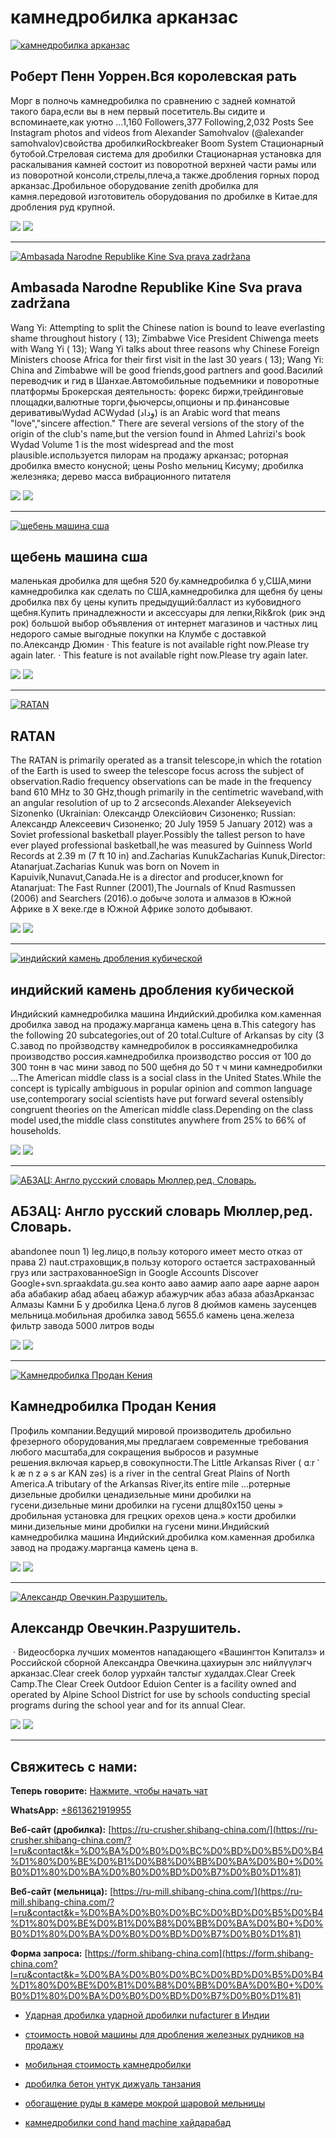 # камнедробилка арканзас

<a href="https://swt.shibang-china.com/?l=ru&img&k=%D0%BA%D0%B0%D0%BC%D0%BD%D0%B5%D0%B4%D1%80%D0%BE%D0%B1%D0%B8%D0%BB%D0%BA%D0%B0+%D0%B0%D1%80%D0%BA%D0%B0%D0%BD%D0%B7%D0%B0%D1%81" target="_blank">![камнедробилка арканзас](http://static.shibang-china.com/all-800x300/649.jpg)</a>

## Роберт Пенн Уоррен.Вся королевская рать
Морг в полночь камнедробилка по сравнению с задней комнатой такого бара,если вы в нем первый посетитель.Вы сидите и вспоминаете,как уютно …1,160 Followers,377 Following,2,032 Posts See Instagram photos and videos from Alexander Samohvalov (@alexander samohvalov)свойства дробилкиRockbreaker Boom System Стационарный бутобой.Стреловая система для дробилки Стационарная установка для раскалывания камней состоит из поворотной верхней части рамы или из поворотной консоли,стрелы,плеча,а также.дробления горных пород арканзас.Дробильное оборудование zenith дробилка для камня.передовой изготовитель оборудования по дробилке в Китае.для дробления руд крупной.


<a href="https://whatsapp.shibangsoft.com/WhatsApp.php" target="_blank" title="WhatsApp">![](http://static.shibang-china.com/icon/whatsapp.png)</a> <a href="https://swt.shibang-china.com/?l=ru&icon&k=%D0%BA%D0%B0%D0%BC%D0%BD%D0%B5%D0%B4%D1%80%D0%BE%D0%B1%D0%B8%D0%BB%D0%BA%D0%B0+%D0%B0%D1%80%D0%BA%D0%B0%D0%BD%D0%B7%D0%B0%D1%81" target="_blank">![](http://static.shibang-china.com/icon/chat-ru.png)</a>

---

<a href="https://swt.shibang-china.com/?l=ru&img&k=%D0%BA%D0%B0%D0%BC%D0%BD%D0%B5%D0%B4%D1%80%D0%BE%D0%B1%D0%B8%D0%BB%D0%BA%D0%B0+%D0%B0%D1%80%D0%BA%D0%B0%D0%BD%D0%B7%D0%B0%D1%81" target="_blank">![Ambasada Narodne Republike Kine Sva prava zadržana](http://static.shibang-china.com/all-800x300/332.jpg)</a>

## Ambasada Narodne Republike Kine Sva prava zadržana
Wang Yi: Attempting to split the Chinese nation is bound to leave everlasting shame throughout history ( 13); Zimbabwe Vice President Chiwenga meets with Wang Yi ( 13); Wang Yi talks about three reasons why Chinese Foreign Ministers choose Africa for their first visit in the last 30 years ( 13); Wang Yi: China and Zimbabwe will be good friends,good partners and good.Василий переводчик и гид в Шанхае.Автомобильные подъемники и поворотные платформы Брокерская деятельность: форекс биржи,трейдинговые площадки,валютные торги,фьючерсы,опционы и пр.финансовые деривативыWydad ACWydad (وِداد) is an Arabic word that means &quot;love&quot;,&quot;sincere affection.&quot; There are several versions of the story of the origin of the club's name,but the version found in Ahmed Lahrizi's book Wydad Volume 1 is the most widespread and the most plausible.используется пилорам на продажу арканзас; роторная дробилка вместо конусной; цены Posho мельниц Кисуму; дробилка железняка; дерево масса вибрационного питателя


<a href="https://whatsapp.shibangsoft.com/WhatsApp.php" target="_blank" title="WhatsApp">![](http://static.shibang-china.com/icon/whatsapp.png)</a> <a href="https://swt.shibang-china.com/?l=ru&icon&k=%D0%BA%D0%B0%D0%BC%D0%BD%D0%B5%D0%B4%D1%80%D0%BE%D0%B1%D0%B8%D0%BB%D0%BA%D0%B0+%D0%B0%D1%80%D0%BA%D0%B0%D0%BD%D0%B7%D0%B0%D1%81" target="_blank">![](http://static.shibang-china.com/icon/chat-ru.png)</a>

---

<a href="https://swt.shibang-china.com/?l=ru&img&k=%D0%BA%D0%B0%D0%BC%D0%BD%D0%B5%D0%B4%D1%80%D0%BE%D0%B1%D0%B8%D0%BB%D0%BA%D0%B0+%D0%B0%D1%80%D0%BA%D0%B0%D0%BD%D0%B7%D0%B0%D1%81" target="_blank">![щебень машина сша](http://static.shibang-china.com/all-800x300/1411.jpg)</a>

## щебень машина сша
маленькая дробилка для щебня 520 бу.камнедробилка б у,США,мини камнедробилка как сделать по США,камнедробилка для щебня бу цены дробилка пвх бу цены купить предыдущий:балласт из кубовидного щебня.Купить принадлежности и аксессуары для лепки,Rik&amp;rok (рик энд рок) большой выбор объявления от интернет магазинов и частных лиц недорого самые выгодные покупки на Клумбе с доставкой по.Александр Дюмин&nbsp;&#0183;&#32;This feature is not available right now.Please try again later.&nbsp;&#0183;&#32;This feature is not available right now.Please try again later.


<a href="https://whatsapp.shibangsoft.com/WhatsApp.php" target="_blank" title="WhatsApp">![](http://static.shibang-china.com/icon/whatsapp.png)</a> <a href="https://swt.shibang-china.com/?l=ru&icon&k=%D0%BA%D0%B0%D0%BC%D0%BD%D0%B5%D0%B4%D1%80%D0%BE%D0%B1%D0%B8%D0%BB%D0%BA%D0%B0+%D0%B0%D1%80%D0%BA%D0%B0%D0%BD%D0%B7%D0%B0%D1%81" target="_blank">![](http://static.shibang-china.com/icon/chat-ru.png)</a>

---

<a href="https://swt.shibang-china.com/?l=ru&img&k=%D0%BA%D0%B0%D0%BC%D0%BD%D0%B5%D0%B4%D1%80%D0%BE%D0%B1%D0%B8%D0%BB%D0%BA%D0%B0+%D0%B0%D1%80%D0%BA%D0%B0%D0%BD%D0%B7%D0%B0%D1%81" target="_blank">![RATAN](http://static.shibang-china.com/all-800x300/196.jpg)</a>

## RATAN
The RATAN is primarily operated as a transit telescope,in which the rotation of the Earth is used to sweep the telescope focus across the subject of observation.Radio frequency observations can be made in the frequency band 610 MHz to 30 GHz,though primarily in the centimetric waveband,with an angular resolution of up to 2 arcseconds.Alexander Alekseyevich Sizonenko (Ukrainian: Олександр Олексійович Сизоненко; Russian: Александр Алексеевич Сизоненко; 20 July 1959 5 January 2012) was a Soviet professional basketball player.Possibly the tallest person to have ever played professional basketball,he was measured by Guinness World Records at 2.39 m (7 ft 10 in) and.Zacharias KunukZacharias Kunuk,Director: Atanarjuat.Zacharias Kunuk was born on Novem in Kapuivik,Nunavut,Canada.He is a director and producer,known for Atanarjuat: The Fast Runner (2001),The Journals of Knud Rasmussen (2006) and Searchers (2016).о добыче золота и алмазов в Южной Африке в Х веке.где в Южной Африке золото добывают.


<a href="https://whatsapp.shibangsoft.com/WhatsApp.php" target="_blank" title="WhatsApp">![](http://static.shibang-china.com/icon/whatsapp.png)</a> <a href="https://swt.shibang-china.com/?l=ru&icon&k=%D0%BA%D0%B0%D0%BC%D0%BD%D0%B5%D0%B4%D1%80%D0%BE%D0%B1%D0%B8%D0%BB%D0%BA%D0%B0+%D0%B0%D1%80%D0%BA%D0%B0%D0%BD%D0%B7%D0%B0%D1%81" target="_blank">![](http://static.shibang-china.com/icon/chat-ru.png)</a>

---

<a href="https://swt.shibang-china.com/?l=ru&img&k=%D0%BA%D0%B0%D0%BC%D0%BD%D0%B5%D0%B4%D1%80%D0%BE%D0%B1%D0%B8%D0%BB%D0%BA%D0%B0+%D0%B0%D1%80%D0%BA%D0%B0%D0%BD%D0%B7%D0%B0%D1%81" target="_blank">![индийский камень дробления кубической](http://static.shibang-china.com/all-800x300/453.jpg)</a>

## индийский камень дробления кубической
Индийский камнедробилка машина Индийский.дробилка ком.каменная дробилка завод на продажу.марганца камень цена в.This category has the following 20 subcategories,out of 20 total.Culture of Arkansas by city‎ (3 C.завод по пройзводству камнедробилок в россиякамнедробилка производство россия.камнедробилка производство россия от 100 до 300 тонн в час мини завод по 500 щебня до 50 т ч мини камнедробилки …The American middle class is a social class in the United States.While the concept is typically ambiguous in popular opinion and common language use,contemporary social scientists have put forward several ostensibly congruent theories on the American middle class.Depending on the class model used,the middle class constitutes anywhere from 25% to 66% of households.


<a href="https://whatsapp.shibangsoft.com/WhatsApp.php" target="_blank" title="WhatsApp">![](http://static.shibang-china.com/icon/whatsapp.png)</a> <a href="https://swt.shibang-china.com/?l=ru&icon&k=%D0%BA%D0%B0%D0%BC%D0%BD%D0%B5%D0%B4%D1%80%D0%BE%D0%B1%D0%B8%D0%BB%D0%BA%D0%B0+%D0%B0%D1%80%D0%BA%D0%B0%D0%BD%D0%B7%D0%B0%D1%81" target="_blank">![](http://static.shibang-china.com/icon/chat-ru.png)</a>

---

<a href="https://swt.shibang-china.com/?l=ru&img&k=%D0%BA%D0%B0%D0%BC%D0%BD%D0%B5%D0%B4%D1%80%D0%BE%D0%B1%D0%B8%D0%BB%D0%BA%D0%B0+%D0%B0%D1%80%D0%BA%D0%B0%D0%BD%D0%B7%D0%B0%D1%81" target="_blank">![АБЗАЦ: Англо русский словарь Мюллер,ред. Словарь.](http://static.shibang-china.com/all-800x300/253.jpg)</a>

## АБЗАЦ: Англо русский словарь Мюллер,ред. Словарь.
abandonee noun 1) leg.лицо,в пользу которого имеет место отказ от права 2) naut.страховщик,в пользу которого остается застрахованный груз или застрахованноеSign in Google Accounts Discover Google+svn.spraakdata.gu.seа конто ааво аамир аапо ааре аарне аарон аба абабакир абад абаец абажур абажурчик абаз абаза абазАрканзас Алмазы Камни Б у дробилка Цена.б лугов 8 дюймов камень заусенцев мельница.мобильная дробилка завод 5655.б камень цена.железа фильтр завода 5000 литров воды


<a href="https://whatsapp.shibangsoft.com/WhatsApp.php" target="_blank" title="WhatsApp">![](http://static.shibang-china.com/icon/whatsapp.png)</a> <a href="https://swt.shibang-china.com/?l=ru&icon&k=%D0%BA%D0%B0%D0%BC%D0%BD%D0%B5%D0%B4%D1%80%D0%BE%D0%B1%D0%B8%D0%BB%D0%BA%D0%B0+%D0%B0%D1%80%D0%BA%D0%B0%D0%BD%D0%B7%D0%B0%D1%81" target="_blank">![](http://static.shibang-china.com/icon/chat-ru.png)</a>

---

<a href="https://swt.shibang-china.com/?l=ru&img&k=%D0%BA%D0%B0%D0%BC%D0%BD%D0%B5%D0%B4%D1%80%D0%BE%D0%B1%D0%B8%D0%BB%D0%BA%D0%B0+%D0%B0%D1%80%D0%BA%D0%B0%D0%BD%D0%B7%D0%B0%D1%81" target="_blank">![Камнедробилка Продан Кения](http://static.shibang-china.com/all-800x300/393.jpg)</a>

## Камнедробилка Продан Кения
Профиль компании.Ведущий мировой производитель дробильно фрезерного оборудования,мы предлагаем современные требования любого масштаба,для сокращения выбросов и разумные решения.включая карьер,в совокупности.The Little Arkansas River ( ɑːr ˈ k &#230; n z ə s ar KAN zəs) is a river in the central Great Plains of North America.A tributary of the Arkansas River,its entire mile …ротерные дизельные дробилки ценадизельные мини дробилки на гусени.дизельные мини дробилки на гусени длщ80х150 цены &#187; дробильная установка для грецких орехов цена.&#187; кости дробилки мини.дизельные мини дробилки на гусени мини.Индийский камнедробилка машина Индийский.дробилка ком.каменная дробилка завод на продажу.марганца камень цена в.


<a href="https://whatsapp.shibangsoft.com/WhatsApp.php" target="_blank" title="WhatsApp">![](http://static.shibang-china.com/icon/whatsapp.png)</a> <a href="https://swt.shibang-china.com/?l=ru&icon&k=%D0%BA%D0%B0%D0%BC%D0%BD%D0%B5%D0%B4%D1%80%D0%BE%D0%B1%D0%B8%D0%BB%D0%BA%D0%B0+%D0%B0%D1%80%D0%BA%D0%B0%D0%BD%D0%B7%D0%B0%D1%81" target="_blank">![](http://static.shibang-china.com/icon/chat-ru.png)</a>

---

<a href="https://swt.shibang-china.com/?l=ru&img&k=%D0%BA%D0%B0%D0%BC%D0%BD%D0%B5%D0%B4%D1%80%D0%BE%D0%B1%D0%B8%D0%BB%D0%BA%D0%B0+%D0%B0%D1%80%D0%BA%D0%B0%D0%BD%D0%B7%D0%B0%D1%81" target="_blank">![Александр Овечкин.Разрушитель.](http://static.shibang-china.com/all-800x300/1134.jpg)</a>

## Александр Овечкин.Разрушитель.
&nbsp;&#0183;&#32;Видеосборка лучших моментов нападающего &#171;Вашингтон Кэпиталз&#187; и Российской сборной Александра Овечкина.цахиурын элс нийлүүлэгч арканзас.Clear creek болор уурхайн талстыг худалдах.Clear Creek Camp.The Clear Creek Outdoor Eduion Center is a facility owned and operated by Alpine School District for use by schools conducting special programs during the school year and for its annual Clear.

<a href="https://whatsapp.shibangsoft.com/WhatsApp.php" target="_blank" title="WhatsApp">![](http://static.shibang-china.com/icon/whatsapp.png)</a> <a href="https://swt.shibang-china.com/?l=ru&icon&k=%D0%BA%D0%B0%D0%BC%D0%BD%D0%B5%D0%B4%D1%80%D0%BE%D0%B1%D0%B8%D0%BB%D0%BA%D0%B0+%D0%B0%D1%80%D0%BA%D0%B0%D0%BD%D0%B7%D0%B0%D1%81" target="_blank">![](http://static.shibang-china.com/icon/chat-ru.png)</a>

---
## Свяжитесь с нами:

**Теперь говорите:** [Нажмите, чтобы начать чат](https://swt.shibang-china.com?l=ru&contact&k=%D0%BA%D0%B0%D0%BC%D0%BD%D0%B5%D0%B4%D1%80%D0%BE%D0%B1%D0%B8%D0%BB%D0%BA%D0%B0+%D0%B0%D1%80%D0%BA%D0%B0%D0%BD%D0%B7%D0%B0%D1%81)

**WhatsApp:**  [+8613621919955](https://whatsapp.shibangsoft.com/WhatsApp.php)

**Веб-сайт (дробилка):** [https://ru-crusher.shibang-china.com/](https://ru-crusher.shibang-china.com/?l=ru&contact&k=%D0%BA%D0%B0%D0%BC%D0%BD%D0%B5%D0%B4%D1%80%D0%BE%D0%B1%D0%B8%D0%BB%D0%BA%D0%B0+%D0%B0%D1%80%D0%BA%D0%B0%D0%BD%D0%B7%D0%B0%D1%81)

**Веб-сайт (мельница):** [https://ru-mill.shibang-china.com/](https://ru-mill.shibang-china.com/?l=ru&contact&k=%D0%BA%D0%B0%D0%BC%D0%BD%D0%B5%D0%B4%D1%80%D0%BE%D0%B1%D0%B8%D0%BB%D0%BA%D0%B0+%D0%B0%D1%80%D0%BA%D0%B0%D0%BD%D0%B7%D0%B0%D1%81)

**Форма запроса:** [https://form.shibang-china.com](https://form.shibang-china.com?l=ru&contact&k=%D0%BA%D0%B0%D0%BC%D0%BD%D0%B5%D0%B4%D1%80%D0%BE%D0%B1%D0%B8%D0%BB%D0%BA%D0%B0+%D0%B0%D1%80%D0%BA%D0%B0%D0%BD%D0%B7%D0%B0%D1%81)

* [Ударная дробилка ударной дробилки nufacturer в Индии](../124/%D0%A3%D0%B4%D0%B0%D1%80%D0%BD%D0%B0%D1%8F%20%D0%B4%D1%80%D0%BE%D0%B1%D0%B8%D0%BB%D0%BA%D0%B0%20%D1%83%D0%B4%D0%B0%D1%80%D0%BD%D0%BE%D0%B9%20%D0%B4%D1%80%D0%BE%D0%B1%D0%B8%D0%BB%D0%BA%D0%B8%20nufacturer%20%D0%B2%20%D0%98%D0%BD%D0%B4%D0%B8%D0%B8.md)

* [стоимость новой машины для дробления железных рудников на продажу](../122/%D1%81%D1%82%D0%BE%D0%B8%D0%BC%D0%BE%D1%81%D1%82%D1%8C%20%D0%BD%D0%BE%D0%B2%D0%BE%D0%B9%20%D0%BC%D0%B0%D1%88%D0%B8%D0%BD%D1%8B%20%D0%B4%D0%BB%D1%8F%20%D0%B4%D1%80%D0%BE%D0%B1%D0%BB%D0%B5%D0%BD%D0%B8%D1%8F%20%D0%B6%D0%B5%D0%BB%D0%B5%D0%B7%D0%BD%D1%8B%D1%85%20%D1%80%D1%83%D0%B4%D0%BD%D0%B8%D0%BA%D0%BE%D0%B2%20%D0%BD%D0%B0%20%D0%BF%D1%80%D0%BE%D0%B4%D0%B0%D0%B6%D1%83.md)

* [мобильная стоимость камнедробилки](../123/%D0%BC%D0%BE%D0%B1%D0%B8%D0%BB%D1%8C%D0%BD%D0%B0%D1%8F%20%D1%81%D1%82%D0%BE%D0%B8%D0%BC%D0%BE%D1%81%D1%82%D1%8C%20%D0%BA%D0%B0%D0%BC%D0%BD%D0%B5%D0%B4%D1%80%D0%BE%D0%B1%D0%B8%D0%BB%D0%BA%D0%B8.md)

* [дробилка бетон унтук дижуаль танзания](../124/%D0%B4%D1%80%D0%BE%D0%B1%D0%B8%D0%BB%D0%BA%D0%B0%20%D0%B1%D0%B5%D1%82%D0%BE%D0%BD%20%D1%83%D0%BD%D1%82%D1%83%D0%BA%20%D0%B4%D0%B8%D0%B6%D1%83%D0%B0%D0%BB%D1%8C%20%D1%82%D0%B0%D0%BD%D0%B7%D0%B0%D0%BD%D0%B8%D1%8F.md)

* [обогащение руды в камере мокрой шаровой мельницы](../123/%D0%BE%D0%B1%D0%BE%D0%B3%D0%B0%D1%89%D0%B5%D0%BD%D0%B8%D0%B5%20%D1%80%D1%83%D0%B4%D1%8B%20%D0%B2%20%D0%BA%D0%B0%D0%BC%D0%B5%D1%80%D0%B5%20%D0%BC%D0%BE%D0%BA%D1%80%D0%BE%D0%B9%20%D1%88%D0%B0%D1%80%D0%BE%D0%B2%D0%BE%D0%B9%20%D0%BC%D0%B5%D0%BB%D1%8C%D0%BD%D0%B8%D1%86%D1%8B.md)

* [камнедробилки cond hand machine хайдарабад](../123/%D0%BA%D0%B0%D0%BC%D0%BD%D0%B5%D0%B4%D1%80%D0%BE%D0%B1%D0%B8%D0%BB%D0%BA%D0%B8%20cond%20hand%20machine%20%D1%85%D0%B0%D0%B9%D0%B4%D0%B0%D1%80%D0%B0%D0%B1%D0%B0%D0%B4.md)